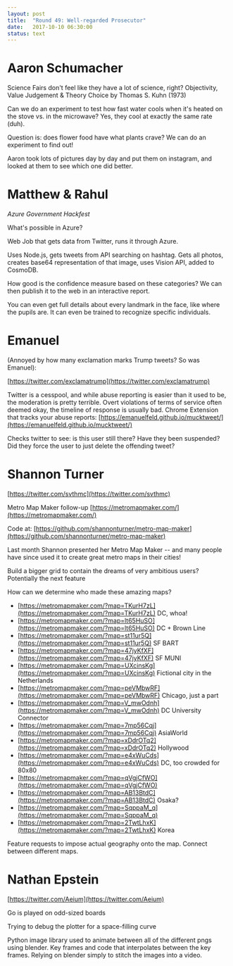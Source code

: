```yaml
---
layout: post
title:  "Round 49: Well-regarded Prosecutor"
date:   2017-10-10 06:30:00
status: text
---
```


# Aaron Schumacher

Science Fairs don't feel like they have a lot of science, right? 
Objectivity, Value Judgement & Theory Choice by Thomas S. Kuhn (1973) 

Can we do an experiment to test how fast water cools when it's heated on the stove vs. in the microwave? Yes, they cool at exactly the same rate (duh).

Question is: does flower food have what plants crave? We can do an experiment to find out!

Aaron took lots of pictures day by day and put them on instagram, and looked at them to see which one did better.

# Matthew & Rahul
_Azure Government Hackfest_

What's possible in Azure? 

Web Job that gets data from Twitter, runs it through Azure.

Uses Node.js, gets tweets from API searching on hashtag. Gets all photos, creates base64 representation of that image, uses Vision API, added to CosmoDB.

How good is the confidence measure based on these categories? We can then publish it to the web in an interactive report.

You can even get full details about every landmark in the face, like where the pupils are. It can even be trained to recognize specific individuals.

# Emanuel

(Annoyed by how many exclamation marks Trump tweets? So was Emanuel):

[https://twitter.com/exclamatrump](https://twitter.com/exclamatrump) 

Twitter is a cesspool, and while abuse reporting is easier than it used to be, the moderation is pretty terrible.
Overt violations of terms of service often deemed okay, the timeline of response is usually bad.
Chrome Extension that tracks your abuse reports: [https://emanuelfeld.github.io/mucktweet/](https://emanuelfeld.github.io/mucktweet/)

Checks twitter to see: is this user still there? Have they been suspended? Did they force the user to just delete the offending tweet?

# Shannon Turner
[https://twitter.com/svthmc](https://twitter.com/svthmc) 

Metro Map Maker follow-up
[https://metromapmaker.com/](https://metromapmaker.com/)

Code at: [https://github.com/shannonturner/metro-map-maker](https://github.com/shannonturner/metro-map-maker) 

Last month Shannon presented her Metro Map Maker -- and many people have since used it to create great metro maps in their cities!

Build a bigger grid to contain the dreams of very ambitious users? Potentially the next feature

How can we determine who made these amazing maps?

+ [https://metromapmaker.com/?map=TKurH7zL](https://metromapmaker.com/?map=TKurH7zL) DC, whoa!
+ [https://metromapmaker.com/?map=lt65HuSO](https://metromapmaker.com/?map=lt65HuSO) DC + Brown Line
+ [https://metromapmaker.com/?map=st11ur5Q](https://metromapmaker.com/?map=st11ur5Q) SF BART
+ [https://metromapmaker.com/?map=47jyKfXF](https://metromapmaker.com/?map=47jyKfXF) SF MUNI
+ [https://metromapmaker.com/?map=UXcinsKg](https://metromapmaker.com/?map=UXcinsKg) Fictional city in the Netherlands
+ [https://metromapmaker.com/?map=peVMbwRF](https://metromapmaker.com/?map=peVMbwRF) Chicago, just a part
+ [https://metromapmaker.com/?map=V_mwOdnh](https://metromapmaker.com/?map=V_mwOdnh) DC University Connector
+ [https://metromapmaker.com/?map=7mp56Cqj](https://metromapmaker.com/?map=7mp56Cqj) AsiaWorld
+ [https://metromapmaker.com/?map=xDdrOTq2](https://metromapmaker.com/?map=xDdrOTq2) Hollywood
+ [https://metromapmaker.com/?map=e4xWuCds](https://metromapmaker.com/?map=e4xWuCds) DC, too crowded for 80x80
+ [https://metromapmaker.com/?map=qVgjCfWO](https://metromapmaker.com/?map=qVgjCfWO) 
+ [https://metromapmaker.com/?map=AB13BtdC](https://metromapmaker.com/?map=AB13BtdC) Osaka?
+ [https://metromapmaker.com/?map=SqppaM_q](https://metromapmaker.com/?map=SqppaM_q)
+ [https://metromapmaker.com/?map=2TwtLhxK](https://metromapmaker.com/?map=2TwtLhxK) Korea


Feature requests to impose actual geography onto the map. Connect between different maps.

# Nathan Epstein

[https://twitter.com/Aeium](https://twitter.com/Aeium) 

Go is played on odd-sized boards

Trying to debug the plotter for a space-filling curve

Python image library used to animate between all of the different pngs using blender. Key frames and code that interpolates between the key frames. Relying on blender simply to stitch the images into a video.
